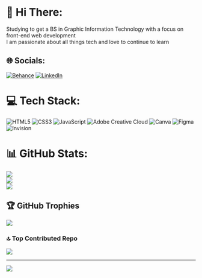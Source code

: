 # 💫 Hi There:
Studying to get a BS in Graphic Information Technology with a focus on front-end web development<br>
I am passionate about all things tech and love to continue to learn <br>


## 🌐 Socials:
[![Behance](https://img.shields.io/badge/Behance-1769ff?logo=behance&logoColor=white)](https://behance.net/https://www.behance.net/kalealoftis2) [![LinkedIn](https://img.shields.io/badge/LinkedIn-%230077B5.svg?logo=linkedin&logoColor=white)](https://linkedin.com/in/https://www.linkedin.com/in/kalea-loftis/) 

# 💻 Tech Stack:
![HTML5](https://img.shields.io/badge/html5-%23E34F26.svg?style=for-the-badge&logo=html5&logoColor=white) ![CSS3](https://img.shields.io/badge/css3-%231572B6.svg?style=for-the-badge&logo=css3&logoColor=white) ![JavaScript](https://img.shields.io/badge/javascript-%23323330.svg?style=for-the-badge&logo=javascript&logoColor=%23F7DF1E) ![Adobe Creative Cloud](https://img.shields.io/badge/Adobe%20Creative%20Cloud-DA1F26.svg?style=for-the-badge&logo=Adobe%20Creative%20Cloud&logoColor=white) ![Canva](https://img.shields.io/badge/Canva-%2300C4CC.svg?style=for-the-badge&logo=Canva&logoColor=white) ![Figma](https://img.shields.io/badge/figma-%23F24E1E.svg?style=for-the-badge&logo=figma&logoColor=white) ![Invision](https://img.shields.io/badge/invision-FF3366?style=for-the-badge&logo=invision&logoColor=white)
# 📊 GitHub Stats:
![](https://github-readme-stats.vercel.app/api?username=KaleaLoftis&theme=dark&hide_border=false&include_all_commits=false&count_private=false)<br/>
![](https://github-readme-streak-stats.herokuapp.com/?user=KaleaLoftis&theme=dark&hide_border=false)<br/>
![](https://github-readme-stats.vercel.app/api/top-langs/?username=KaleaLoftis&theme=dark&hide_border=false&include_all_commits=false&count_private=false&layout=compact)

## 🏆 GitHub Trophies
![](https://github-profile-trophy.vercel.app/?username=KaleaLoftis&theme=tokyonight&no-frame=false&no-bg=false&margin-w=4)

### 🔝 Top Contributed Repo
![](https://github-contributor-stats.vercel.app/api?username=KaleaLoftis&limit=5&theme=dark&combine_all_yearly_contributions=true)

---
[![](https://visitcount.itsvg.in/api?id=KaleaLoftis&icon=0&color=9)](https://visitcount.itsvg.in)

<!-- Proudly created with GPRM ( https://gprm.itsvg.in ) -->
